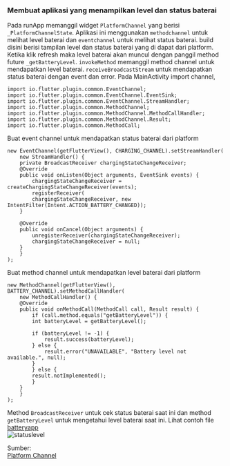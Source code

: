 ### Membuat aplikasi yang menampilkan level dan status baterai
Pada runApp memanggil widget `PlatformChannel` yang berisi `_PlatformChannelState`. 
Aplikasi ini menggunakan `methodchannel` untuk melihat level baterai dan `eventchannel` untuk melihat status baterai. 
build disini berisi tampilan level dan status baterai yang di dapat dari platform. 
Ketika klik refresh maka level baterai akan muncul dengan panggil method future `_getBatteryLevel`. 
`invokeMethod` memanggil method channel untuk mendapatkan level baterai. 
`receiveBroadcastStream` untuk mendapatkan status baterai dengan event dan error. 
Pada MainActivity import channel,
```
import io.flutter.plugin.common.EventChannel;
import io.flutter.plugin.common.EventChannel.EventSink;
import io.flutter.plugin.common.EventChannel.StreamHandler;
import io.flutter.plugin.common.MethodChannel;
import io.flutter.plugin.common.MethodChannel.MethodCallHandler;
import io.flutter.plugin.common.MethodChannel.Result;
import io.flutter.plugin.common.MethodCall;
```
Buat event channel untuk mendapatkan status baterai dari platform
```
new EventChannel(getFlutterView(), CHARGING_CHANNEL).setStreamHandler(
    new StreamHandler() {
    private BroadcastReceiver chargingStateChangeReceiver;
    @Override
    public void onListen(Object arguments, EventSink events) {
        chargingStateChangeReceiver = createChargingStateChangeReceiver(events);
        registerReceiver(
        chargingStateChangeReceiver, new IntentFilter(Intent.ACTION_BATTERY_CHANGED));
    }

    @Override
    public void onCancel(Object arguments) {
        unregisterReceiver(chargingStateChangeReceiver);
        chargingStateChangeReceiver = null;
    }
    }
);
```
Buat method channel untuk mendapatkan level baterai dari platform
```
new MethodChannel(getFlutterView(), BATTERY_CHANNEL).setMethodCallHandler(
    new MethodCallHandler() {
    @Override
    public void onMethodCall(MethodCall call, Result result) {
        if (call.method.equals("getBatteryLevel")) {
        int batteryLevel = getBatteryLevel();

        if (batteryLevel != -1) {
            result.success(batteryLevel);
        } else {
            result.error("UNAVAILABLE", "Battery level not available.", null);
        }
        } else {
        result.notImplemented();
        }
    }
    }
);
```
Method `BroadcastReceiver` untuk cek status baterai saat ini dan method `getBatteryLevel` untuk mengetahui level baterai saat ini. 
Lihat contoh file [batteryapp](https://github.com/Fourthten/praxis-academy/tree/master/novice/04-01/kasus/batteryapp)\
![statuslevel](https://github.com/Fourthten/praxis-academy/blob/master/novice/04-01/kasus/images/statuslevel.png)

Sumber:\
[Platform Channel](https://github.com/flutter/flutter/tree/master/examples/platform_channel)